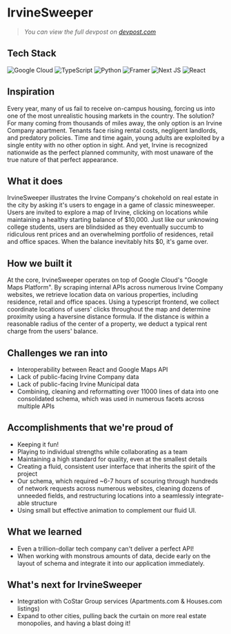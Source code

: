 # IrvineSweeper

> *You can view the full devpost on [devpost.com](https://devpost.com/software/irvinesweeper)*

## Tech Stack
![Google Cloud](https://img.shields.io/badge/GoogleCloud-%234285F4.svg?style=for-the-badge&logo=google-cloud&logoColor=white)
![TypeScript](https://img.shields.io/badge/typescript-%23007ACC.svg?style=for-the-badge&logo=typescript&logoColor=white)
![Python](https://img.shields.io/badge/python-3670A0?style=for-the-badge&logo=python&logoColor=ffdd54)
![Framer](https://img.shields.io/badge/Framer-black?style=for-the-badge&logo=framer&logoColor=blue)
![Next JS](https://img.shields.io/badge/Next-black?style=for-the-badge&logo=next.js&logoColor=white)
![React](https://img.shields.io/badge/react-%2320232a.svg?style=for-the-badge&logo=react&logoColor=%2361DAFB)

## Inspiration

Every year, many of us fail to receive on-campus housing, forcing us into one of the most unrealistic housing markets in the country. The solution? For many coming from thousands of miles away, the only option is an Irvine Company apartment. Tenants face rising rental costs, negligent landlords, and predatory policies. Time and time again, young adults are exploited by a single entity with no other option in sight. And yet, Irvine is recognized nationwide as the perfect planned community, with most unaware of the true nature of that perfect appearance.

## What it does

IrvineSweeper illustrates the Irvine Company's chokehold on real estate in the city by asking it's users to engage in a game of classic minesweeper. Users are invited to explore a map of Irvine, clicking on locations while maintaining a healthy starting balance of $10,000. Just like our unknowing college students, users are blindsided as they eventually succumb to ridiculous rent prices and an overwhelming portfolio of residences, retail and office spaces. When the balance inevitably hits $0, it's game over.

## How we built it

At the core, IrvineSweeper operates on top of Google Cloud's "Google Maps Platform". By scraping internal APIs across numerous Irvine Company websites, we retrieve location data on various properties, including residence, retail and office spaces. Using a typescript frontend, we collect coordinate locations of users' clicks throughout the map and determine proximity using a haversine distance formula. If the distance is within a reasonable radius of the center of a property, we deduct a typical rent charge from the users' balance.

## Challenges we ran into
- Interoperability between React and Google Maps API
- Lack of public-facing Irvine Company data
- Lack of public-facing Irvine Municipal data
- Combining, cleaning and reformatting over 11000 lines of data into one consolidated schema, which was used in numerous facets across multiple APIs

## Accomplishments that we're proud of
- Keeping it fun!
- Playing to individual strengths while collaborating as a team
- Maintaining a high standard for quality, even at the smallest details
- Creating a fluid, consistent user interface that inherits the spirit of the project
- Our schema, which required ~6-7 hours of scouring through hundreds of network requests across numerous websites, cleaning dozens of unneeded fields, and restructuring locations into a seamlessly integrate-able structure
- Using small but effective animation to complement our fluid UI.

## What we learned
- Even a trillion-dollar tech company can't deliver a perfect API!
- When working with monstrous amounts of data, decide early on the layout of schema and integrate it into our application immediately.


## What's next for IrvineSweeper
- Integration with CoStar Group services (Apartments.com & Houses.com listings)
- Expand to other cities, pulling back the curtain on more real estate monopolies, and having a blast doing it!